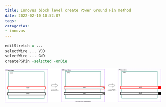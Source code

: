```yaml
---
title: Innovus block level create Power Ground Pin method
date: 2022-02-10 10:52:07
tags:
categories:
- innovus
---
```


```tcl
editStretch x ...
selectWire ... VDD
selectWire ... GND
createPGPin -selected -onDie
```
![createPGPin_onDie.drawio](Innovus-block-level-PGPin/createPGPin_onDie.drawio.svg)